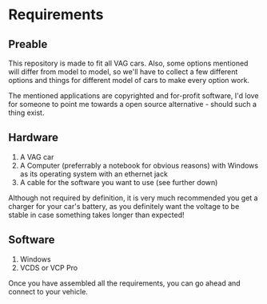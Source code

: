 # Requirements

## Preable

This repository is made to fit all VAG cars.
Also, some options mentioned will differ from model to model, so we'll have to collect a few different options and things for different model of cars to make every option work.

The mentioned applications are copyrighted and for-profit software, I'd love for someone to point me towards a open source alternative - should such a thing exist.

## Hardware

1. A VAG car
2. A Computer (preferrably a notebook for obvious reasons) with Windows as its operating system with an ethernet jack
3. A cable for the software you want to use (see further down)

Although not required by definition, it is very much recommended you get a charger for your car's battery, as you definitely want the voltage to be stable in case something takes longer than expected!

## Software

1. Windows
2. VCDS or VCP Pro

Once you have assembled all the requirements, you can go ahead and connect to your vehicle.
